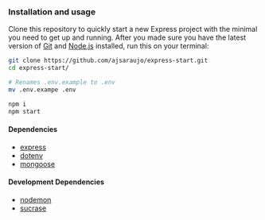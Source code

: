 ### Installation and usage

Clone this repository to quickly start a new Express project with the minimal you need to get up and running. 
After you made sure you have the latest version of [Git](https://git-scm.com/book/en/v2/Getting-Started-Installing-Git) 
and [Node.js](https://nodejs.org/en/download/) installed, run this on your terminal:

```sh
git clone https://github.com/ajsaraujo/express-start.git
cd express-start/

# Renames .env.example to .env
mv .env.exampe .env

npm i
npm start
```

#### Dependencies

- [express](https://www.npmjs.com/package/express)
- [dotenv](https://www.npmjs.com/package/dotenv)
- [mongoose](https://www.npmjs.com/package/mongoose)

#### Development Dependencies

- [nodemon](https://www.npmjs.com/package/nodemon)
- [sucrase](https://www.npmjs.com/package/sucrase)
